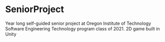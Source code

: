 # SeniorProject

Year long self-guided senior project at Oregon Institute of Technology Software Engineering Technology program class of 2021. 
2D game built in Unity
